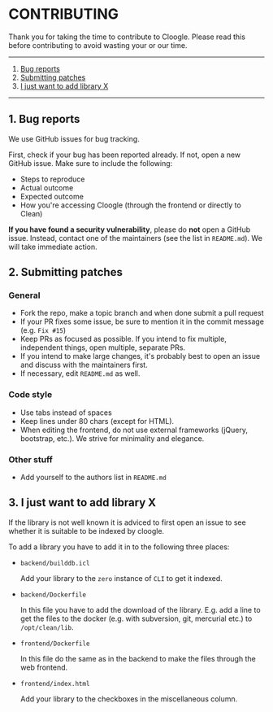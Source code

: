# CONTRIBUTING

Thank you for taking the time to contribute to Cloogle. Please read this before
contributing to avoid wasting your or our time.

---

1. [Bug reports](#1-bug-reports)
2. [Submitting patches](#2-submitting-patches)
3. [I just want to add library X](#3-i-just-want-to-add-library-x)

---

## 1. Bug reports

We use GitHub issues for bug tracking.

First, check if your bug has been reported already. If not, open a new GitHub
issue. Make sure to include the following:

- Steps to reproduce
- Actual outcome
- Expected outcome
- How you're accessing Cloogle (through the frontend or directly to Clean)

**If you have found a security vulnerability**, please do **not** open a GitHub
issue. Instead, contact one of the maintainers (see the list in `README.md`).
We will take immediate action.

## 2. Submitting patches

### General

- Fork the repo, make a topic branch and when done submit a pull request
- If your PR fixes some issue, be sure to mention it in the commit message
  (e.g. `Fix #15`)
- Keep PRs as focused as possible. If you intend to fix multiple, independent
  things, open multiple, separate PRs.
- If you intend to make large changes, it's probably best to open an issue and
  discuss with the maintainers first.
- If necessary, edit `README.md` as well.

### Code style

- Use tabs instead of spaces
- Keep lines under 80 chars (except for HTML).
- When editing the frontend, do not use external frameworks (jQuery,
  bootstrap, etc.). We strive for minimality and elegance.

### Other stuff

- Add yourself to the authors list in `README.md`

## 3. I just want to add library X
If the library is not well known it is adviced to first open an issue to see
whether it is suitable to be indexed by cloogle.

To add a library you have to add it in to the following three places:

- `backend/builddb.icl`

	Add your library to the `zero` instance of `CLI` to get it indexed.
- `backend/Dockerfile`

	In this file you have to add the download of the library. E.g. add a line
	to get the files to the docker (e.g. with subversion, git, mercurial etc.)
	to `/opt/clean/lib`.
- `frontend/Dockerfile`

	In this file do the same as in the backend to make the files through the
	web frontend.
- `frontend/index.html`

	Add your library to the checkboxes in the miscellaneous column.
